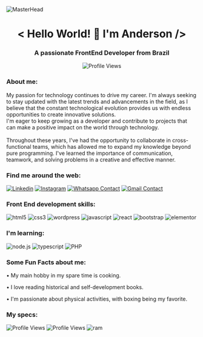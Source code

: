 ![MasterHead](https://user-images.githubusercontent.com/95478989/198955082-6e78ebb5-e1e4-49f9-8d32-6e5af3984dcd.gif)

<h1 align="center">< Hello World! 👋 I'm Anderson /></h1>
<h3 align="center">A passionate FrontEnd Developer from Brazil</h3>
<div align="center" >
    <span><img src="https://komarev.com/ghpvc/?username=Andersonrj12&label=Profile%20views&color=5C3099&style=for-the-badge" alt="Profile Views" /></span>
</div>

<div>
    <h3>About me:</h3>
<!--     <img src="6.png" width="500" align="right" style="margin: 30px 0" alt="my emote" /> -->
    <span style="margin-top: 30px">My passion for technology continues to drive my career. I'm always seeking to stay updated with the latest trends and advancements in the field, as I believe that the constant technological evolution provides us with endless opportunities to create innovative solutions.
<br>
I'm eager to keep growing as a developer and contribute to projects that can make a positive impact on the world through technology.
<br><br>
Throughout these years, I've had the opportunity to collaborate in cross-functional teams, which has allowed me to expand my knowledge beyond pure programming. I've learned the importance of communication, teamwork, and solving problems in a creative and effective manner.
    </span>
</div>

<h3>Find me around the web:</h3>
<span><a href="https://www.linkedin.com/in/anderson-ferreira-35349018b/"><img src="https://img.shields.io/badge/LinkedIn-0077B5?style=for-the-badge&logo=linkedin&logoColor=white" alt="Linkedin" /></a></span>
<span><a href="https://www.instagram.com/anderson_outboxrj/"><img src="https://img.shields.io/badge/Instagram-E4405F?style=for-the-badge&logo=instagram&logoColor=white" alt="Instagram" /></a></span>
<span><a href="http://wa.me/552198676295/"><img src="https://img.shields.io/badge/WhatsApp-25D366?style=for-the-badge&logo=whatsapp&logoColor=white" alt="Whatsapp Contact" /></a></span>
<span><a href="mailto:anderson12job@gmail.com"><img src="https://img.shields.io/badge/Gmail-D14836?style=for-the-badge&logo=gmail&logoColor=white" alt="Gmail Contact" /></a></span>

<h3>Front End development skills:</h3>
<span><img src="https://img.shields.io/badge/HTML5-E34F26?style=for-the-badge&logo=html5&logoColor=white" alt="html5" /></span>
<span><img src="https://img.shields.io/badge/CSS3-1572B6?style=for-the-badge&logo=css3&logoColor=white" alt="css3" /></span>
<span><img src="https://img.shields.io/badge/wordpress-21759b?style=for-the-badge&logo=wordpress&logoColor=white" alt="wordpress" /></span>
<span><img src="https://img.shields.io/badge/JavaScript-323330?style=for-the-badge&logo=javascript&logoColor=F7DF1E" alt="javascript" /></span>
<span><img src="https://img.shields.io/badge/React-20232A?style=for-the-badge&logo=react&logoColor=61DAFB" alt="react" /></span>
<span><img src="https://img.shields.io/badge/Bootstrap-563D7C?style=for-the-badge&logo=bootstrap&logoColor=white" alt="bootstrap" /></span>
<span><img src="https://img.shields.io/badge/elementor-92003b?style=for-the-badge&logo=elementor&logoColor=white" alt="elementor" /></span>

<h3>I'm learning:</h3>
<span><img src="https://img.shields.io/badge/Node.js%20-78b163?style=for-the-badge&logo=Node.js&logoColor=white" alt="node.js" /></span>
<span><img src="https://img.shields.io/badge/typescript-2d79c7?style=for-the-badge&logo=typescript&logoColor=white" alt="typescript" /></span>
<span><img src="https://img.shields.io/badge/PHP-02569B?style=for-the-badge&logo=PHP&logoColor=white" alt="PHP" /></span>

<h3>Some Fun Facts about me:</h3>
<div>
    <p>• My main hobby in my spare time is cooking.</p>
    <p>• I love reading historical and self-development books.</p>
    <p>• I'm passionate about physical activities, with boxing being my favorite.</a></p>
</div>

<h3>My specs:</h3>
<span><img src="https://img.shields.io/badge/AMD-Ryzen_7_5700G-ED1C24?style=for-the-badge&logo=amd&logoColor=white" alt="Profile Views" /></span>
<span><img src="https://img.shields.io/badge/AMD RX_550-ED1C24?style=for-the-badge&logo=amd&logoColor=white" alt="Profile Views" /></span>
<span><img src="https://img.shields.io/badge/RAM 16gb-ED1C24.svg?style=for-the-badge" alt="ram" /></span>

<h1></h1>
